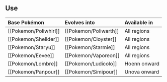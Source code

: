 ## Use
Base Pokémon |Evolves into |Available in
:---|:---|:---
[[Pokemon/Poliwhirl]]  | [[Pokemon/Poliwarth]] |All regions
[[Pokemon/Shellder]]  | [[Pokemon/Cloyster]] |All regions
[[Pokemon/Staryu]]  | [[Pokemon/Starmie]] |All regions
[[Pokemon/Eevee]]  | [[Pokemon/Vaporeon]] |All regions
[[Pokemon/Lombre]]  | [[Pokemon/Ludicolo]] |Hoenn onward
[[Pokemon/Panpour]]  | [[Pokemon/Simipour]] |Unova onward